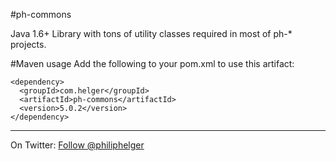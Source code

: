#ph-commons

Java 1.6+ Library with tons of utility classes required in most of ph-* projects.

#Maven usage
Add the following to your pom.xml to use this artifact:
```
<dependency>
  <groupId>com.helger</groupId>
  <artifactId>ph-commons</artifactId>
  <version>5.0.2</version>
</dependency>
```

---

On Twitter: <a href="https://twitter.com/philiphelger">Follow @philiphelger</a>
